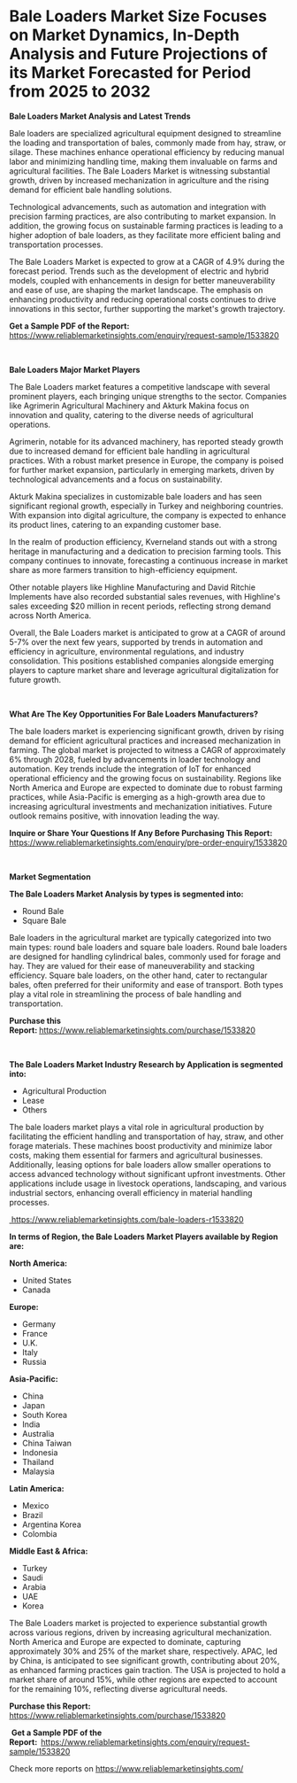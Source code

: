 <p><h1>Bale Loaders Market Size Focuses on Market Dynamics, In-Depth Analysis and Future Projections of its Market Forecasted for Period from 2025 to 2032</h1></p><p><strong>Bale Loaders Market Analysis and Latest Trends</strong></p>
<p><p>Bale loaders are specialized agricultural equipment designed to streamline the loading and transportation of bales, commonly made from hay, straw, or silage. These machines enhance operational efficiency by reducing manual labor and minimizing handling time, making them invaluable on farms and agricultural facilities. The Bale Loaders Market is witnessing substantial growth, driven by increased mechanization in agriculture and the rising demand for efficient bale handling solutions. </p><p>Technological advancements, such as automation and integration with precision farming practices, are also contributing to market expansion. In addition, the growing focus on sustainable farming practices is leading to a higher adoption of bale loaders, as they facilitate more efficient baling and transportation processes. </p><p>The Bale Loaders Market is expected to grow at a CAGR of 4.9% during the forecast period. Trends such as the development of electric and hybrid models, coupled with enhancements in design for better maneuverability and ease of use, are shaping the market landscape. The emphasis on enhancing productivity and reducing operational costs continues to drive innovations in this sector, further supporting the market's growth trajectory.</p></p>
<p><strong>Get a Sample PDF of the Report:&nbsp;</strong> <a href="https://www.reliablemarketinsights.com/enquiry/request-sample/1533820?utm_campaign=2183&utm_medium=2&utm_source=Github&utm_content=ia&utm_term=08042025&utm_id=bale-loaders">https://www.reliablemarketinsights.com/enquiry/request-sample/1533820</a></p>
<p>&nbsp;</p>
<p><strong>Bale Loaders Major Market Players</strong></p>
<p><p>The Bale Loaders market features a competitive landscape with several prominent players, each bringing unique strengths to the sector. Companies like Agrimerin Agricultural Machinery and Akturk Makina focus on innovation and quality, catering to the diverse needs of agricultural operations. </p><p>Agrimerin, notable for its advanced machinery, has reported steady growth due to increased demand for efficient bale handling in agricultural practices. With a robust market presence in Europe, the company is poised for further market expansion, particularly in emerging markets, driven by technological advancements and a focus on sustainability.</p><p>Akturk Makina specializes in customizable bale loaders and has seen significant regional growth, especially in Turkey and neighboring countries. With expansion into digital agriculture, the company is expected to enhance its product lines, catering to an expanding customer base.</p><p>In the realm of production efficiency, Kverneland stands out with a strong heritage in manufacturing and a dedication to precision farming tools. This company continues to innovate, forecasting a continuous increase in market share as more farmers transition to high-efficiency equipment.</p><p>Other notable players like Highline Manufacturing and David Ritchie Implements have also recorded substantial sales revenues, with Highline's sales exceeding $20 million in recent periods, reflecting strong demand across North America.</p><p>Overall, the Bale Loaders market is anticipated to grow at a CAGR of around 5-7% over the next few years, supported by trends in automation and efficiency in agriculture, environmental regulations, and industry consolidation. This positions established companies alongside emerging players to capture market share and leverage agricultural digitalization for future growth.</p></p>
<p>&nbsp;</p>
<p><strong>What Are The Key Opportunities For Bale Loaders Manufacturers?</strong></p>
<p><p>The bale loaders market is experiencing significant growth, driven by rising demand for efficient agricultural practices and increased mechanization in farming. The global market is projected to witness a CAGR of approximately 6% through 2028, fueled by advancements in loader technology and automation. Key trends include the integration of IoT for enhanced operational efficiency and the growing focus on sustainability. Regions like North America and Europe are expected to dominate due to robust farming practices, while Asia-Pacific is emerging as a high-growth area due to increasing agricultural investments and mechanization initiatives. Future outlook remains positive, with innovation leading the way.</p></p>
<p><strong>Inquire or Share Your Questions If Any Before Purchasing This Report:</strong> <a href="https://www.reliablemarketinsights.com/enquiry/pre-order-enquiry/1533820?utm_campaign=2183&utm_medium=2&utm_source=Github&utm_content=ia&utm_term=08042025&utm_id=bale-loaders">https://www.reliablemarketinsights.com/enquiry/pre-order-enquiry/1533820</a></p>
<p>&nbsp;</p>
<p><strong>Market Segmentation</strong></p>
<p><strong>The Bale Loaders Market Analysis by types is segmented into:</strong></p>
<p><ul><li>Round Bale</li><li>Square Bale</li></ul></p>
<p><p>Bale loaders in the agricultural market are typically categorized into two main types: round bale loaders and square bale loaders. Round bale loaders are designed for handling cylindrical bales, commonly used for forage and hay. They are valued for their ease of maneuverability and stacking efficiency. Square bale loaders, on the other hand, cater to rectangular bales, often preferred for their uniformity and ease of transport. Both types play a vital role in streamlining the process of bale handling and transportation.</p></p>
<p><strong>Purchase this Report:&nbsp;</strong><a href="https://www.reliablemarketinsights.com/purchase/1533820?utm_campaign=2183&utm_medium=2&utm_source=Github&utm_content=ia&utm_term=08042025&utm_id=bale-loaders">https://www.reliablemarketinsights.com/purchase/1533820</a></p>
<p>&nbsp;</p>
<p><strong>The Bale Loaders Market Industry Research by Application is segmented into:</strong></p>
<p><ul><li>Agricultural Production</li><li>Lease</li><li>Others</li></ul></p>
<p><p>The bale loaders market plays a vital role in agricultural production by facilitating the efficient handling and transportation of hay, straw, and other forage materials. These machines boost productivity and minimize labor costs, making them essential for farmers and agricultural businesses. Additionally, leasing options for bale loaders allow smaller operations to access advanced technology without significant upfront investments. Other applications include usage in livestock operations, landscaping, and various industrial sectors, enhancing overall efficiency in material handling processes.</p></p>
<p><a href="https://www.reliablemarketinsights.com/bale-loaders-r1533820?utm_campaign=2183&utm_medium=2&utm_source=Github&utm_content=ia&utm_term=08042025&utm_id=bale-loaders">&nbsp;https://www.reliablemarketinsights.com/bale-loaders-r1533820</a></p>
<p><strong>In terms of Region, the Bale Loaders Market Players available by Region are:</strong></p>
<p>
    <p> <strong> North America: </strong>
        <ul>
            <li>United States</li>
            <li>Canada</li>
        </ul>
        </p> 
    <p> <strong> Europe: </strong>
        <ul>
            <li>Germany</li>
            <li>France</li>
            <li>U.K.</li>
            <li>Italy</li>
            <li>Russia</li>
        </ul>
        </p> 
    <p> <strong> Asia-Pacific: </strong>
        <ul>
            <li>China</li>
            <li>Japan</li>
            <li>South Korea</li>
            <li>India</li>
            <li>Australia</li>
            <li>China Taiwan</li>
            <li>Indonesia</li>
            <li>Thailand</li>
            <li>Malaysia</li>
        </ul>
        </p> 
    <p> <strong> Latin America: </strong>
        <ul>
            <li>Mexico</li>
            <li>Brazil</li>
            <li>Argentina Korea</li>
            <li>Colombia</li>
        </ul>
        </p> 
    <p> <strong> Middle East & Africa: </strong>
        <ul>
            <li>Turkey</li>
            <li>Saudi</li>
            <li>Arabia</li>
            <li>UAE</li>
            <li>Korea</li>
        </ul>
    </p>
    </p>
<p><p>The Bale Loaders market is projected to experience substantial growth across various regions, driven by increasing agricultural mechanization. North America and Europe are expected to dominate, capturing approximately 30% and 25% of the market share, respectively. APAC, led by China, is anticipated to see significant growth, contributing about 20%, as enhanced farming practices gain traction. The USA is projected to hold a market share of around 15%, while other regions are expected to account for the remaining 10%, reflecting diverse agricultural needs.</p></p>
<p><strong>Purchase this Report: </strong><a href="https://www.reliablemarketinsights.com/purchase/1533820?utm_campaign=2183&utm_medium=2&utm_source=Github&utm_content=ia&utm_term=08042025&utm_id=bale-loaders">https://www.reliablemarketinsights.com/purchase/1533820</a></p>
<p>&nbsp;<strong>Get a Sample PDF of the Report:&nbsp;&nbsp;</strong><a href="https://www.reliablemarketinsights.com/enquiry/request-sample/1533820?utm_campaign=2183&utm_medium=2&utm_source=Github&utm_content=ia&utm_term=08042025&utm_id=bale-loaders">https://www.reliablemarketinsights.com/enquiry/request-sample/1533820</a></p>
<p><strong></strong></p>
<p>Check more reports on <a href="https://www.reliablemarketinsights.com/?utm_campaign=2183&utm_medium=2&utm_source=Github&utm_content=ia&utm_term=08042025&utm_id=bale-loaders">https://www.reliablemarketinsights.com/</a></p>